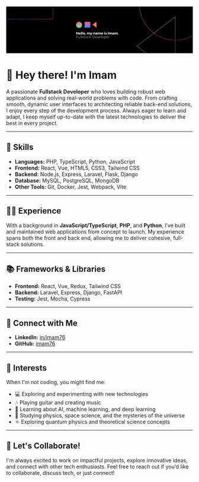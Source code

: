 <!-- <img src="https://raw.githubusercontent.com/imam76/imam76/refs/heads/main/reusable-code.jpg" width="400"> -->
![reusable-code](.github/assets/banner.png 'reusable-code')

# 👋 Hey there! I'm Imam

A passionate **Fullstack Developer** who loves building robust web applications and solving real-world problems with code. From crafting smooth, dynamic user interfaces to architecting reliable back-end solutions, I enjoy every step of the development process. Always eager to learn and adapt, I keep myself up-to-date with the latest technologies to deliver the best in every project.

---

## 🌟 Skills
- **Languages:** PHP, TypeScript, Python, JavaScript
- **Frontend:** React, Vue, HTML5, CSS3, Tailwind CSS
- **Backend:** Node.js, Express, Laravel, Flask, Django
- **Database:** MySQL, PostgreSQL, MongoDB
- **Other Tools:** Git, Docker, Jest, Webpack, Vite

---

## 🧑‍💻 Experience
With a background in **JavaScript/TypeScript**, **PHP**, and **Python**, I’ve built and maintained web applications from concept to launch. My experience spans both the front and back end, allowing me to deliver cohesive, full-stack solutions.

---

## 📚 Frameworks & Libraries
- **Frontend:** React, Vue, Redux, Tailwind CSS
- **Backend:** Laravel, Express, Django, FastAPI
- **Testing:** Jest, Mocha, Cypress

---

## 👥 Connect with Me
- **LinkedIn:** [in/imam76](https://www.linkedin.com/in/asep-imam)
- **GitHub:** [imam76](https://github.com/imam76)

---

## 🎸 Interests
When I'm not coding, you might find me:
- 💻 Exploring and experimenting with new technologies
- 🎶 Playing guitar and creating music
- 📖 Learning about AI, machine learning, and deep learning
- 🌌 Studying physics, space science, and the mysteries of the universe
- ⚛️ Exploring quantum physics and theoretical science concepts

---

## 🚀 Let's Collaborate!
I'm always excited to work on impactful projects, explore innovative ideas, and connect with other tech enthusiasts. Feel free to reach out if you’d like to collaborate, discuss tech, or just connect!
